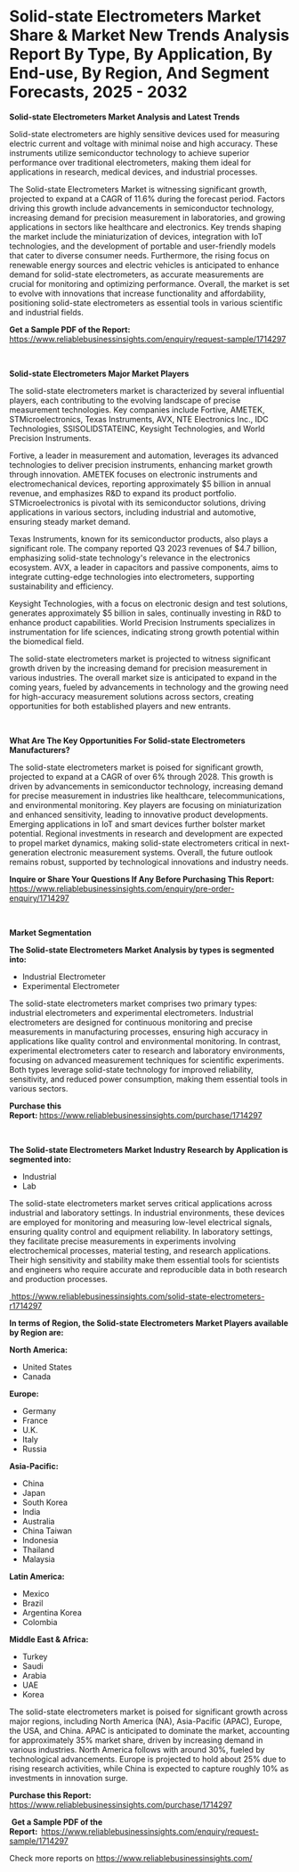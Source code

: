 <p><h1>Solid-state Electrometers Market Share & Market New Trends Analysis Report By Type, By Application, By End-use, By Region, And Segment Forecasts, 2025 - 2032</h1></p><p><strong>Solid-state Electrometers Market Analysis and Latest Trends</strong></p>
<p><p>Solid-state electrometers are highly sensitive devices used for measuring electric current and voltage with minimal noise and high accuracy. These instruments utilize semiconductor technology to achieve superior performance over traditional electrometers, making them ideal for applications in research, medical devices, and industrial processes.</p><p>The Solid-state Electrometers Market is witnessing significant growth, projected to expand at a CAGR of 11.6% during the forecast period. Factors driving this growth include advancements in semiconductor technology, increasing demand for precision measurement in laboratories, and growing applications in sectors like healthcare and electronics. Key trends shaping the market include the miniaturization of devices, integration with IoT technologies, and the development of portable and user-friendly models that cater to diverse consumer needs. Furthermore, the rising focus on renewable energy sources and electric vehicles is anticipated to enhance demand for solid-state electrometers, as accurate measurements are crucial for monitoring and optimizing performance. Overall, the market is set to evolve with innovations that increase functionality and affordability, positioning solid-state electrometers as essential tools in various scientific and industrial fields.</p></p>
<p><strong>Get a Sample PDF of the Report:&nbsp;</strong> <a href="https://www.reliablebusinessinsights.com/enquiry/request-sample/1714297?utm_campaign=3109&utm_medium=2&utm_source=Github&utm_content=ia&utm_term=28032025&utm_id=solid-state-electrometers">https://www.reliablebusinessinsights.com/enquiry/request-sample/1714297</a></p>
<p>&nbsp;</p>
<p><strong>Solid-state Electrometers Major Market Players</strong></p>
<p><p>The solid-state electrometers market is characterized by several influential players, each contributing to the evolving landscape of precise measurement technologies. Key companies include Fortive, AMETEK, STMicroelectronics, Texas Instruments, AVX, NTE Electronics Inc., IDC Technologies, SSISOLIDSTATEINC, Keysight Technologies, and World Precision Instruments.</p><p>Fortive, a leader in measurement and automation, leverages its advanced technologies to deliver precision instruments, enhancing market growth through innovation. AMETEK focuses on electronic instruments and electromechanical devices, reporting approximately $5 billion in annual revenue, and emphasizes R&D to expand its product portfolio. STMicroelectronics is pivotal with its semiconductor solutions, driving applications in various sectors, including industrial and automotive, ensuring steady market demand.</p><p>Texas Instruments, known for its semiconductor products, also plays a significant role. The company reported Q3 2023 revenues of $4.7 billion, emphasizing solid-state technology's relevance in the electronics ecosystem. AVX, a leader in capacitors and passive components, aims to integrate cutting-edge technologies into electrometers, supporting sustainability and efficiency.</p><p>Keysight Technologies, with a focus on electronic design and test solutions, generates approximately $5 billion in sales, continually investing in R&D to enhance product capabilities. World Precision Instruments specializes in instrumentation for life sciences, indicating strong growth potential within the biomedical field.</p><p>The solid-state electrometers market is projected to witness significant growth driven by the increasing demand for precision measurement in various industries. The overall market size is anticipated to expand in the coming years, fueled by advancements in technology and the growing need for high-accuracy measurement solutions across sectors, creating opportunities for both established players and new entrants.</p></p>
<p>&nbsp;</p>
<p><strong>What Are The Key Opportunities For Solid-state Electrometers Manufacturers?</strong></p>
<p><p>The solid-state electrometers market is poised for significant growth, projected to expand at a CAGR of over 6% through 2028. This growth is driven by advancements in semiconductor technology, increasing demand for precise measurement in industries like healthcare, telecommunications, and environmental monitoring. Key players are focusing on miniaturization and enhanced sensitivity, leading to innovative product developments. Emerging applications in IoT and smart devices further bolster market potential. Regional investments in research and development are expected to propel market dynamics, making solid-state electrometers critical in next-generation electronic measurement systems. Overall, the future outlook remains robust, supported by technological innovations and industry needs.</p></p>
<p><strong>Inquire or Share Your Questions If Any Before Purchasing This Report:</strong> <a href="https://www.reliablebusinessinsights.com/enquiry/pre-order-enquiry/1714297?utm_campaign=3109&utm_medium=2&utm_source=Github&utm_content=ia&utm_term=28032025&utm_id=solid-state-electrometers">https://www.reliablebusinessinsights.com/enquiry/pre-order-enquiry/1714297</a></p>
<p>&nbsp;</p>
<p><strong>Market Segmentation</strong></p>
<p><strong>The Solid-state Electrometers Market Analysis by types is segmented into:</strong></p>
<p><ul><li>Industrial Electrometer</li><li>Experimental Electrometer</li></ul></p>
<p><p>The solid-state electrometers market comprises two primary types: industrial electrometers and experimental electrometers. Industrial electrometers are designed for continuous monitoring and precise measurements in manufacturing processes, ensuring high accuracy in applications like quality control and environmental monitoring. In contrast, experimental electrometers cater to research and laboratory environments, focusing on advanced measurement techniques for scientific experiments. Both types leverage solid-state technology for improved reliability, sensitivity, and reduced power consumption, making them essential tools in various sectors.</p></p>
<p><strong>Purchase this Report:&nbsp;</strong><a href="https://www.reliablebusinessinsights.com/purchase/1714297?utm_campaign=3109&utm_medium=2&utm_source=Github&utm_content=ia&utm_term=28032025&utm_id=solid-state-electrometers">https://www.reliablebusinessinsights.com/purchase/1714297</a></p>
<p>&nbsp;</p>
<p><strong>The Solid-state Electrometers Market Industry Research by Application is segmented into:</strong></p>
<p><ul><li>Industrial</li><li>Lab</li></ul></p>
<p><p>The solid-state electrometers market serves critical applications across industrial and laboratory settings. In industrial environments, these devices are employed for monitoring and measuring low-level electrical signals, ensuring quality control and equipment reliability. In laboratory settings, they facilitate precise measurements in experiments involving electrochemical processes, material testing, and research applications. Their high sensitivity and stability make them essential tools for scientists and engineers who require accurate and reproducible data in both research and production processes.</p></p>
<p><a href="https://www.reliablebusinessinsights.com/solid-state-electrometers-r1714297?utm_campaign=3109&utm_medium=2&utm_source=Github&utm_content=ia&utm_term=28032025&utm_id=solid-state-electrometers">&nbsp;https://www.reliablebusinessinsights.com/solid-state-electrometers-r1714297</a></p>
<p><strong>In terms of Region, the Solid-state Electrometers Market Players available by Region are:</strong></p>
<p>
    <p> <strong> North America: </strong>
        <ul>
            <li>United States</li>
            <li>Canada</li>
        </ul>
        </p> 
    <p> <strong> Europe: </strong>
        <ul>
            <li>Germany</li>
            <li>France</li>
            <li>U.K.</li>
            <li>Italy</li>
            <li>Russia</li>
        </ul>
        </p> 
    <p> <strong> Asia-Pacific: </strong>
        <ul>
            <li>China</li>
            <li>Japan</li>
            <li>South Korea</li>
            <li>India</li>
            <li>Australia</li>
            <li>China Taiwan</li>
            <li>Indonesia</li>
            <li>Thailand</li>
            <li>Malaysia</li>
        </ul>
        </p> 
    <p> <strong> Latin America: </strong>
        <ul>
            <li>Mexico</li>
            <li>Brazil</li>
            <li>Argentina Korea</li>
            <li>Colombia</li>
        </ul>
        </p> 
    <p> <strong> Middle East & Africa: </strong>
        <ul>
            <li>Turkey</li>
            <li>Saudi</li>
            <li>Arabia</li>
            <li>UAE</li>
            <li>Korea</li>
        </ul>
    </p>
    </p>
<p><p>The solid-state electrometers market is poised for significant growth across major regions, including North America (NA), Asia-Pacific (APAC), Europe, the USA, and China. APAC is anticipated to dominate the market, accounting for approximately 35% market share, driven by increasing demand in various industries. North America follows with around 30%, fueled by technological advancements. Europe is projected to hold about 25% due to rising research activities, while China is expected to capture roughly 10% as investments in innovation surge.</p></p>
<p><strong>Purchase this Report: </strong><a href="https://www.reliablebusinessinsights.com/purchase/1714297?utm_campaign=3109&utm_medium=2&utm_source=Github&utm_content=ia&utm_term=28032025&utm_id=solid-state-electrometers">https://www.reliablebusinessinsights.com/purchase/1714297</a></p>
<p>&nbsp;<strong>Get a Sample PDF of the Report:&nbsp;&nbsp;</strong><a href="https://www.reliablebusinessinsights.com/enquiry/request-sample/1714297?utm_campaign=3109&utm_medium=2&utm_source=Github&utm_content=ia&utm_term=28032025&utm_id=solid-state-electrometers">https://www.reliablebusinessinsights.com/enquiry/request-sample/1714297</a></p>
<p><strong></strong></p>
<p>Check more reports on <a href="https://www.reliablebusinessinsights.com/?utm_campaign=3109&utm_medium=2&utm_source=Github&utm_content=ia&utm_term=28032025&utm_id=solid-state-electrometers">https://www.reliablebusinessinsights.com/</a></p>
